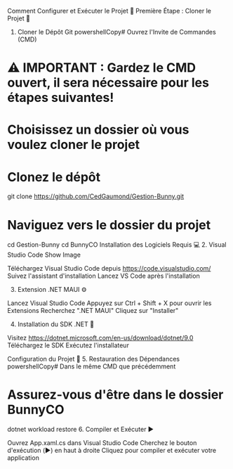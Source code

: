 Comment Configurer et Exécuter le Projet 🚀
Première Étape : Cloner le Projet 📂
1. Cloner le Dépôt Git
powershellCopy# Ouvrez l'Invite de Commandes (CMD)
# ⚠️ IMPORTANT : Gardez le CMD ouvert, il sera nécessaire pour les étapes suivantes!

# Choisissez un dossier où vous voulez cloner le projet

# Clonez le dépôt
git clone https://github.com/CedGaumond/Gestion-Bunny.git

# Naviguez vers le dossier du projet
cd Gestion-Bunny
cd BunnyCO
Installation des Logiciels Requis 💻
2. Visual Studio Code
Show Image

Téléchargez Visual Studio Code depuis https://code.visualstudio.com/
Suivez l'assistant d'installation
Lancez VS Code après l'installation

3. Extension .NET MAUI ⚙️

Lancez Visual Studio Code
Appuyez sur Ctrl + Shift + X pour ouvrir les Extensions
Recherchez ".NET MAUI"
Cliquez sur "Installer"

4. Installation du SDK .NET 🔧

Visitez https://dotnet.microsoft.com/en-us/download/dotnet/9.0
Téléchargez le SDK
Exécutez l'installateur

Configuration du Projet 📝
5. Restauration des Dépendances
powershellCopy# Dans le même CMD que précédemment
# Assurez-vous d'être dans le dossier BunnyCO
dotnet workload restore
6. Compiler et Exécuter ▶️

Ouvrez App.xaml.cs dans Visual Studio Code
Cherchez le bouton d'exécution (▶️) en haut à droite
Cliquez pour compiler et exécuter votre application
